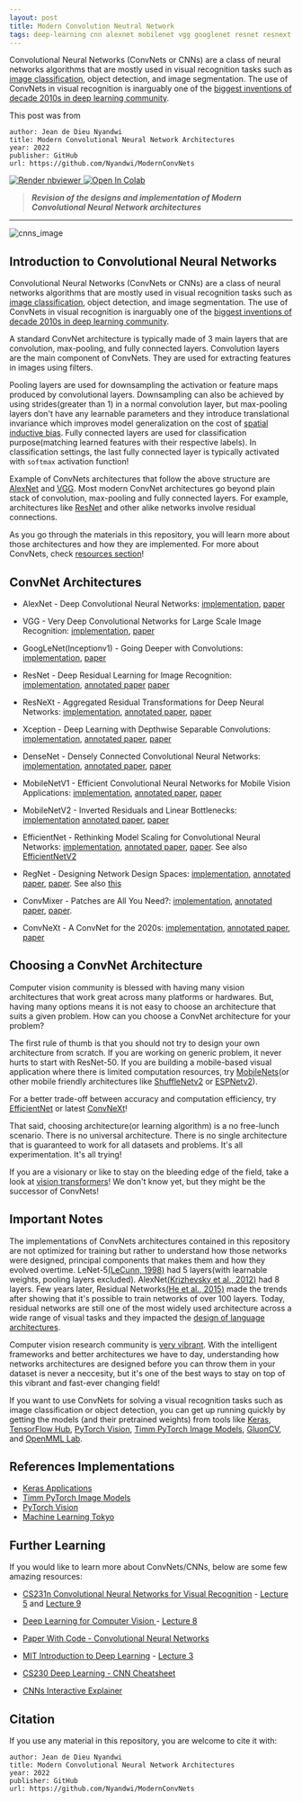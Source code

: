 ```yaml
---
layout: post
title: Modern Convolution Neutral Network
tags: deep-learning cnn alexnet mobilenet vgg googlenet resnet resnext densenet efficientnet regnet Xception
---
```


Convolutional Neural Networks (ConvNets or CNNs) are a class of neural networks algorithms that are mostly used in visual recognition tasks such as [image classification](https://twitter.com/Jeande_d/status/1462040682437120001), object detection, and image segmentation. The use of ConvNets in visual recognition is inarguably one of the [biggest inventions of decade 2010s in deep learning community](https://twitter.com/Jeande_d/status/1501188511281549321?s=20&t=dCZzcKKoXgvVL_8ebVDclg).

This post was from
```
author: Jean de Dieu Nyandwi
title: Modern Convolutional Neural Network Architectures
year: 2022
publisher: GitHub
url: https://github.com/Nyandwi/ModernConvNets
```

<p style='text-align: justify;'> <a href="https://nbviewer.jupyter.org/github/Nyandwi/ModernConvNets"><img src="https://raw.githubusercontent.com/jupyter/design/master/logos/Badges/nbviewer_badge.svg" alt="Render nbviewer" /> </a> <a href="https://colab.research.google.com/github/Nyandwi/ModernConvNets" target="_parent"><img src="https://colab.research.google.com/assets/colab-badge.svg" alt="Open In Colab"/></a> </p>

>***Revision of the designs and implementation of Modern Convolutional Neural Network architectures***
-------

![cnns_image](https://github.com/Nyandwi/ModernConvNets/blob/main/images/gitcover.png)

## Introduction to Convolutional Neural Networks

Convolutional Neural Networks (ConvNets or CNNs) are a class of neural networks algorithms that are mostly used in visual recognition tasks such as [image classification](https://twitter.com/Jeande_d/status/1462040682437120001), object detection, and image segmentation. The use of ConvNets in visual recognition is inarguably one of the [biggest inventions of decade 2010s in deep learning community](https://twitter.com/Jeande_d/status/1501188511281549321?s=20&t=dCZzcKKoXgvVL_8ebVDclg).

A standard ConvNet architecture is typically made of 3 main layers that are convolution, max-pooling, and fully connected layers. Convolution layers are the main component of ConvNets. They are used for extracting features in images using filters. 

Pooling layers are used for downsampling the activation or feature maps produced by convolutional layers. Downsampling can also be achieved by using strides(greater than 1) in a normal convolution layer, but max-pooling layers don't have any learnable parameters and they introduce translational invariance which improves model generalization on the cost of [spatial inductive bias](https://samiraabnar.github.io/articles/2020-05/indist). Fully connected layers are used for classification purpose(matching learned features with their respective labels). In classification settings, the last fully connected layer is typically activated with `softmax` activation function!

Example of ConvNets architectures that follow the above structure are [AlexNet](https://github.com/Nyandwi/ModernConvNets/blob/main/convnets/01-alexnet.ipynb) and [VGG](https://github.com/Nyandwi/ModernConvNets/blob/main/convnets/02-vgg.ipynb). Most modern ConvNet architectures go beyond plain stack of convolution, max-pooling and fully connected layers. For example, architectures like [ResNet](https://github.com/Nyandwi/ModernConvNets/blob/main/convnets/04-resnet.ipynb) and other alike networks involve residual connections.

As you go through the materials in this repository, you will learn more about those architectures and how they are implemented. For more about ConvNets, check [resources section](#further-learning)!

## ConvNet Architectures

* AlexNet - Deep Convolutional Neural Networks: [implementation](https://github.com/Nyandwi/ModernConvNets/blob/main/convnets/01-alexnet.ipynb), [paper](https://proceedings.neurips.cc/paper/2012/file/c399862d3b9d6b76c8436e924a68c45b-Paper.pdf)
  
* VGG - Very Deep Convolutional Networks for Large Scale Image Recognition: [implementation](https://github.com/Nyandwi/ModernConvNets/blob/main/convnets/02-vgg.ipynb), [paper](https://arxiv.org/pdf/1409.1556.pdf)
  
* GoogLeNet(Inceptionv1) - Going Deeper with Convolutions: [implementation](https://github.com/Nyandwi/ModernConvNets/blob/main/convnets/03-googlenet.ipynb), [paper](https://arxiv.org/abs/1409.4842)

* ResNet - Deep Residual Learning for Image Recognition: [implementation](https://github.com/Nyandwi/ModernConvNets/blob/main/convnets/04-resnet.ipynb), [annotated paper](https://github.com/Nyandwi/ModernConvNets/blob/main/annotated_papers/resnet.pdf) [paper](https://arxiv.org/abs/1512.03385)

* ResNeXt - Aggregated Residual Transformations for Deep Neural Networks: [implementation](https://github.com/Nyandwi/ModernConvNets/blob/main/convnets/06-resnext.ipynb), [annotated paper](https://github.com/Nyandwi/ModernConvNets/blob/main/annotated_papers/resnext.pdf), [paper](https://arxiv.org/abs/1611.05431v2)

* Xception - Deep Learning with Depthwise Separable Convolutions: [implementation](https://github.com/Nyandwi/ModernConvNets/blob/main/convnets/07-xception.ipynb), [annotated paper](https://github.com/Nyandwi/ModernConvNets/blob/main/annotated_papers/xception.pdf), [paper](https://arxiv.org/abs/1610.02357)

* DenseNet - Densely Connected Convolutional Neural Networks: [implementation](https://github.com/Nyandwi/ModernConvNets/blob/main/convnets/05-densenet.ipynb), [annotated paper](annotated_papers/densenet.pdf), [paper](https://arxiv.org/abs/1608.06993v5)

* MobileNetV1 - Efficient Convolutional Neural Networks for Mobile Vision Applications: [implementation](https://github.com/Nyandwi/ModernConvNets/blob/main/convnets/08-mobilenet.ipynb), [annotated paper](https://github.com/Nyandwi/ModernConvNets/blob/main/annotated_papers/mobilenet.pdf), [paper](https://arxiv.org/abs/1704.04861v1)

* MobileNetV2 - Inverted Residuals and Linear Bottlenecks: [implementation](https://github.com/Nyandwi/ModernConvNets/blob/main/convnets/09-mobilenetv2.ipynb) [annotated paper](https://github.com/Nyandwi/ModernConvNets/blob/main/annotated_papers/mobilenetv2.pdf), [paper](https://arxiv.org/abs/1801.04381)

* EfficientNet - Rethinking Model Scaling for Convolutional Neural Networks: [implementation](https://github.com/Nyandwi/ModernConvNets/blob/main/convnets/10-efficientnet.ipynb), [annotated paper](https://github.com/Nyandwi/ModernConvNets/blob/main/annotated_papers/efficientnetv1.pdf), [paper](https://arxiv.org/abs/1905.11946v5). See also [EfficientNetV2](https://arxiv.org/abs/2104.00298v3)

* RegNet - Designing Network Design Spaces: [implementation](https://github.com/Nyandwi/ModernConvNets/blob/main/convnets/11-regnet.ipynb), [annotated paper](https://github.com/Nyandwi/ModernConvNets/blob/main/annotated_papers/regnet.pdf), [paper](https://arxiv.org/abs/2003.13678). See also [this](https://arxiv.org/abs/2103.06877)

* ConvMixer - Patches are All You Need?: [implementation](https://github.com/Nyandwi/ModernConvNets/blob/main/convnets/12-convmixer.ipynb), [annotated paper](https://github.com/Nyandwi/ModernConvNets/blob/main/annotated_papers/convmixer.pdf), [paper](https://openreview.net/pdf?id=TVHS5Y4dNvM).

* ConvNeXt - A ConvNet for the 2020s: [implementation](https://github.com/Nyandwi/ModernConvNets/blob/main/convnets/13-convnext.ipynb), [annotated paper](https://github.com/Nyandwi/ModernConvNets/blob/main/annotated_papers/convnexts.pdf), [paper](https://arxiv.org/abs/2201.03545)

## Choosing a ConvNet Architecture

Computer vision community is blessed with having many vision architectures that work great across many platforms or hardwares. But, having many options means it is not easy to choose an architecture that suits a given problem. How can you choose a ConvNet architecture for your problem?

The first rule of thumb is that you should not try to design your own architecture from scratch. If you are working on generic problem, it never hurts to start with ResNet-50. If you are building a mobile-based visual application where there is limited computation resources, try [MobileNets](https://arxiv.org/abs/1801.04381)(or other mobile friendly architectures like [ShuffleNetv2](https://arxiv.org/abs/1807.11164) or [ESPNetv2](https://arxiv.org/abs/1811.11431)). 

For a better trade-off between accuracy and computation efficiency, try [EfficientNet](https://github.com/Nyandwi/ModernConvNets/blob/main/convnets/10-efficientnet.ipynb) or latest [ConvNeXt](https://github.com/Nyandwi/ModernConvNets/blob/main/convnets/13-convnext.ipynb)!

That said, choosing architecture(or learning algorithm) is a no free-lunch scenario. There is no universal architecture. There is no single architecture that is guaranteed to work for all datasets and problems. It's all experimentation. It's all trying!

If you are a visionary or like to stay on the bleeding edge of the field, take a look at [vision transformers](https://paperswithcode.com/method/vision-transformer)! We don't know yet, but they might be the successor of ConvNets!


## Important Notes

The implementations of ConvNets architectures contained in this repository are not optimized for training but rather to understand how those networks were designed, principal components that makes them and how they evolved overtime. LeNet-5[(LeCunn, 1998)](http://vision.stanford.edu/cs598_spring07/papers/Lecun98.pdf) had 5 layers(with learnable weights, pooling layers excluded). AlexNet[(Krizhevsky et al., 2012)](https://proceedings.neurips.cc/paper/2012/file/c399862d3b9d6b76c8436e924a68c45b-Paper.pdf) had 8 layers. Few years later, Residual Networks[(He et al., 2015)](https://arxiv.org/abs/1512.03385) made the trends after showing that it's possible to train networks of over 100 layers. Today, residual networks are still one of the most widely used architecture across a wide range of visual tasks and they impacted the [design of language architectures](https://arxiv.org/abs/2203.00555). 

Computer vision research community is [very vibrant](https://twitter.com/Jeande_d/status/1446468370182799364).
With the intelligent frameworks and better architectures we have to day, understanding how networks architectures are designed before you can throw them in your dataset is never a neccesity, but it's one of the best ways to stay on top of this vibrant and fast-ever changing field!

If you want to use ConvNets for solving a visual recognition tasks such as image classification or object detection, you can get up running quickly by getting the models (and their pretrained weights) from tools like [Keras](https://keras.io), [TensorFlow Hub](https://tfhub.dev), [PyTorch Vision](https://github.com/pytorch/vision), [Timm PyTorch Image Models](https://github.com/rwightman/pytorch-image-models), [GluonCV](https://cv.gluon.ai), and [OpenMML Lab](https://github.com/open-mmlab).

## References Implementations

* [Keras Applications](https://github.com/keras-team/keras/tree/master/keras/applications)
* [Timm PyTorch Image Models](https://github.com/rwightman/pytorch-image-models)
* [PyTorch Vision](https://github.com/pytorch/vision)
* [Machine Learning Tokyo](https://github.com/Machine-Learning-Tokyo/CNN-Architectures)

## Further Learning

If you would like to learn more about ConvNets/CNNs, below are some few amazing resources:

* [CS231n Convolutional Neural Networks for Visual Recognition](http://cs231n.stanford.edu) - [Lecture 5](https://www.youtube.com/watch?v=bNb2fEVKeEo&list=PL3FW7Lu3i5JvHM8ljYj-zLfQRF3EO8sYv&index=5) and [Lecture 9](https://www.youtube.com/watch?v=DAOcjicFr1Y&list=PL3FW7Lu3i5JvHM8ljYj-zLfQRF3EO8sYv&index=9)

* [Deep Learning for Computer Vision ](https://www.youtube.com/playlist?list=PL5-TkQAfAZFbzxjBHtzdVCWE0Zbhomg7r) - [Lecture 8](https://www.youtube.com/watch?v=XaZIlVrIO-Q&list=PL5-TkQAfAZFbzxjBHtzdVCWE0Zbhomg7r&index=8)

* [Paper With Code - Convolutional Neural Networks](https://paperswithcode.com/methods/category/convolutional-neural-networks)

* [MIT Introduction to Deep Learning](http://introtodeeplearning.com) - [Lecture 3](https://www.youtube.com/watch?v=AjtX1N_VT9E&list=PLtBw6njQRU-rwp5__7C0oIVt26ZgjG9NI&index=4)

* [CS230 Deep Learning - CNN Cheatsheet](https://stanford.edu/~shervine/teaching/cs-230/cheatsheet-convolutional-neural-networks)

* [CNNs Interactive Explainer](https://poloclub.github.io/cnn-explainer/)

## Citation

If you use any material in this repository, you are welcome to cite it with:
```
author: Jean de Dieu Nyandwi
title: Modern Convolutional Neural Network Architectures
year: 2022
publisher: GitHub
url: https://github.com/Nyandwi/ModernConvNets
```
